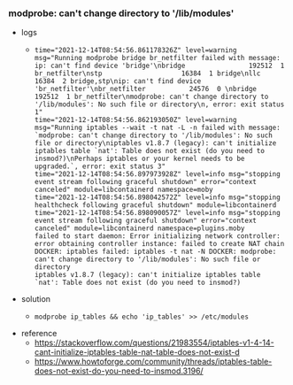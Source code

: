 ### modprobe: can't change directory to '/lib/modules'

* logs
    + ```text
      time="2021-12-14T08:54:56.861178326Z" level=warning msg="Running modprobe bridge br_netfilter failed with message: ip: can't find device 'bridge'\nbridge                192512  1 br_netfilter\nstp                    16384  1 bridge\nllc                    16384  2 bridge,stp\nip: can't find device 'br_netfilter'\nbr_netfilter           24576  0 \nbridge                192512  1 br_netfilter\nmodprobe: can't change directory to '/lib/modules': No such file or directory\n, error: exit status 1"
      time="2021-12-14T08:54:56.862193050Z" level=warning msg="Running iptables --wait -t nat -L -n failed with message: `modprobe: can't change directory to '/lib/modules': No such file or directory\niptables v1.8.7 (legacy): can't initialize iptables table `nat': Table does not exist (do you need to insmod?)\nPerhaps iptables or your kernel needs to be upgraded.`, error: exit status 3"
      time="2021-12-14T08:54:56.897973928Z" level=info msg="stopping event stream following graceful shutdown" error="context canceled" module=libcontainerd namespace=moby
      time="2021-12-14T08:54:56.898042572Z" level=info msg="stopping healthcheck following graceful shutdown" module=libcontainerd
      time="2021-12-14T08:54:56.898090057Z" level=info msg="stopping event stream following graceful shutdown" error="context canceled" module=libcontainerd namespace=plugins.moby
      failed to start daemon: Error initializing network controller: error obtaining controller instance: failed to create NAT chain DOCKER: iptables failed: iptables -t nat -N DOCKER: modprobe: can't change directory to '/lib/modules': No such file or directory
      iptables v1.8.7 (legacy): can't initialize iptables table `nat': Table does not exist (do you need to insmod?)
      ```
* solution
    + ```shell
      modprobe ip_tables && echo 'ip_tables' >> /etc/modules
      ```
* reference
    + https://stackoverflow.com/questions/21983554/iptables-v1-4-14-cant-initialize-iptables-table-nat-table-does-not-exist-d
    + https://www.howtoforge.com/community/threads/iptables-table-does-not-exist-do-you-need-to-insmod.3196/